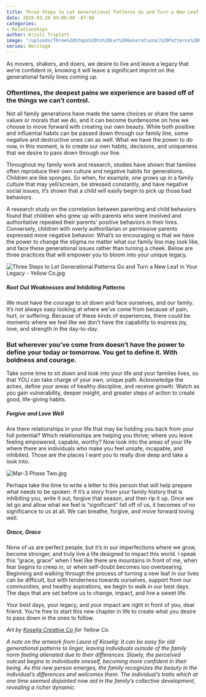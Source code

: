 ```yaml
---
title: Three Steps to Let Generational Patterns Go and Turn a New Leaf in Your Legacy
date: 2018-03-26 04:00:00 -07:00
categories:
- Relationships
author: Kristi Triplett
image: "/uploads/Three%20Steps%20to%20Let%20Generational%20Patterns%20Go%20and%20Turn%20a%20New%20Leaf%20in%20Your%20Legacy%20-%20Yellow%20Co%203.jpg"
series: Heritage
---
```


As movers, shakers, and doers, we desire to live and leave a legacy that we’re confident in, knowing it will leave a significant imprint on the generational family lines coming up.

### Oftentimes, the deepest pains we experience are based off of the things we can’t control.

Not all family generations have made the same choices or share the same values or morals that we do, and it can become burdensome on how we choose to move forward with creating our own beauty. While both positive and influential habits can be passed down through our family line, some negative and destructive ones can as well. What we have the power to do now, in this moment, is to create our own habits, decisions, and uniqueness that we desire to pass down through our line.

Throughout my family work and research, studies have shown that families often reproduce their own culture and negative habits for generations. Children are like sponges. So when, for example, one grows up in a family culture that may yell/scream, be stressed constantly, and have negative social issues, it’s shown that a child will easily begin to pick up those bad behaviors.

A research study on the correlation between parenting and child behaviors found that children who grew up with parents who were involved and authoritative repeated their parents' positive behaviors in their lives. Conversely, children with overly authoritarian or permissive parents expressed more negative behavior. What’s so encouraging is that we have the power to change the stigma no matter what our family line may look like, and face these generational issues rather than turning a cheek. Below are three practices that will empower you to bloom into your unique legacy.

![Three Steps to Let Generational Patterns Go and Turn a New Leaf in Your Legacy - Yellow Co.jpg](/uploads/Three%20Steps%20to%20Let%20Generational%20Patterns%20Go%20and%20Turn%20a%20New%20Leaf%20in%20Your%20Legacy%20-%20Yellow%20Co.jpg)

##### Root Out Weaknesses and Inhibiting Patterns

We must have the courage to sit down and face ourselves, and our family. It’s not always easy looking at where we’ve come from because of pain, hurt, or suffering. Because of these kinds of experiences, there could be moments where we feel like we don’t have the capability to express joy, love, and strength in the day-to-day.

### But wherever you’ve come from doesn’t have the power to define your today or tomorrow. You get to define it. With boldness and courage.

Take some time to sit down and look into your life and your families lives, so that YOU can take charge of your own, unique path. Acknowledge the aches, define your areas of healthy discipline, and receive growth. Watch as you gain vulnerability, deeper insight, and greater steps of action to create good, life-giving habits.

##### Forgive and Love Well

Are there relationships in your life that may be holding you back from your full potential? Which relationships are helping you thrive; where you leave feeling empowered, capable, worthy? Now look into the areas of your life where there are individuals who make you feel unsafe, incapable, and inhibited. Those are the places I want you to really dive deep and take a look into.

![Mar-3 Phase Two.jpg](/uploads/Mar-3%20Phase%20Two.jpg)

Perhaps take the time to write a letter to this person that will help prepare what needs to be spoken. If it’s a story from your family history that is inhibiting you, write it out, forgive that season, and then rip it up. Once we let go and allow what we feel is “significant” fall off of us, it becomes of no significance to us at all. We can breathe, forgive, and move forward loving well.

##### Grace, Grace

None of us are perfect people, but it’s in our imperfections where we grow, become stronger, and truly live a life designed to impact this world. I speak this “grace, grace” when I feel like there are mountains in front of me, when fear begins to creep in, or when self-doubt becomes too overbearing. Beginning and walking through the process of turning a new leaf in our lives can be difficult, but with tenderness towards ourselves, support from our communities, and healthy aspirations, we begin to walk in our best days. The days that are set before us to change, impact, and live a sweet life.

Your best days, your legacy, and your impact are right in front of you, dear friend. You’re free to start this new chapter in life to create what you desire to pass down in the ones to follow.

*Art by [Koselig Creative Co](https://www.instagram.com/koseligcreativeco/)* *for Yellow Co.*

*A note on the artwork from Laura of Koselig: It can be easy for old generational patterns to linger, leaving individuals outside of the family norm feeling alienated due to their differences. Slowly, the perceived outcast begins to individuate oneself, becoming more confident in their being. As this new person emerges, the family recognizes the beauty in the individual’s differences and welcomes them. The individual’s traits which at one time seemed disjointed now aid in the family’s collective development, revealing a richer dynamic.*